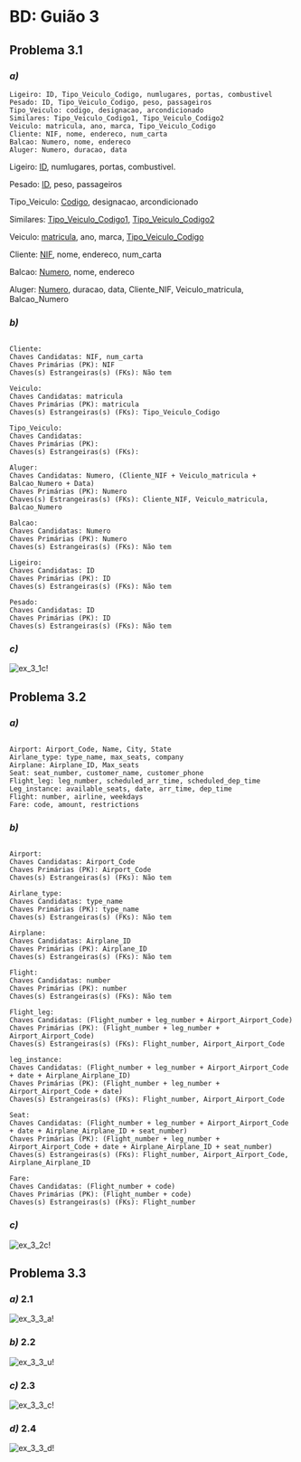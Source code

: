 # BD: Guião 3


## ​Problema 3.1
 
### *a)*

```
Ligeiro: ID, Tipo_Veiculo_Codigo, numlugares, portas, combustivel
Pesado: ID, Tipo_Veiculo_Codigo, peso, passageiros
Tipo_Veiculo: codigo, designacao, arcondicionado
Similares: Tipo_Veiculo_Codigo1, Tipo_Veiculo_Codigo2
Veiculo: matricula, ano, marca, Tipo_Veiculo_Codigo
Cliente: NIF, nome, endereco, num_carta
Balcao: Numero, nome, endereco
Aluger: Numero, duracao, data

```

Ligeiro: <u>ID</u>, numlugares, portas, combustivel.

Pesado: <u>ID</u>, peso, passageiros

Tipo_Veiculo: <u>Codigo</u>, designacao, arcondicionado

Similares: <u>Tipo_Veiculo_Codigo1</u>, <u>Tipo_Veiculo_Codigo2</u>

Veiculo: <u>matricula</u>, ano, marca, <u>Tipo_Veiculo_Codigo</u>

Cliente: <u>NIF</u>, nome, endereco, num_carta

Balcao: <u>Numero</u>, nome, endereco

Aluger: <u>Numero</u>, duracao, data, Cliente_NIF, Veiculo_matricula, Balcao_Numero


### *b)* 

```

Cliente: 
Chaves Candidatas: NIF, num_carta
Chaves Primárias (PK): NIF
Chaves(s) Estrangeiras(s) (FKs): Não tem

Veiculo:
Chaves Candidatas: matricula
Chaves Primárias (PK): matricula
Chaves(s) Estrangeiras(s) (FKs): Tipo_Veiculo_Codigo

Tipo_Veiculo:
Chaves Candidatas:
Chaves Primárias (PK):
Chaves(s) Estrangeiras(s) (FKs):

Aluger: 
Chaves Candidatas: Numero, (Cliente_NIF + Veiculo_matricula + Balcao_Numero + Data)
Chaves Primárias (PK): Numero
Chaves(s) Estrangeiras(s) (FKs): Cliente_NIF, Veiculo_matricula, Balcao_Numero

Balcao:
Chaves Candidatas: Numero
Chaves Primárias (PK): Numero
Chaves(s) Estrangeiras(s) (FKs): Não tem

Ligeiro:
Chaves Candidatas: ID
Chaves Primárias (PK): ID
Chaves(s) Estrangeiras(s) (FKs): Não tem

Pesado:
Chaves Candidatas: ID
Chaves Primárias (PK): ID
Chaves(s) Estrangeiras(s) (FKs): Não tem

```


### *c)* 

![ex_3_1c!](ex_3_1c.jpg "AnImage")


## ​Problema 3.2

### *a)*

```

Airport: Airport_Code, Name, City, State
Airlane_type: type_name, max_seats, company
Airplane: Airplane_ID, Max_seats
Seat: seat_number, customer_name, customer_phone
Flight_leg: leg_number, scheduled_arr_time, scheduled_dep_time
Leg_instance: available_seats, date, arr_time, dep_time
Flight: number, airline, weekdays
Fare: code, amount, restrictions

```


### *b)* 

```

Airport:
Chaves Candidatas: Airport_Code
Chaves Primárias (PK): Airport_Code
Chaves(s) Estrangeiras(s) (FKs): Não tem

Airlane_type:
Chaves Candidatas: type_name
Chaves Primárias (PK): type_name
Chaves(s) Estrangeiras(s) (FKs): Não tem

Airplane:
Chaves Candidatas: Airplane_ID
Chaves Primárias (PK): Airplane_ID
Chaves(s) Estrangeiras(s) (FKs): Não tem

Flight:
Chaves Candidatas: number
Chaves Primárias (PK): number
Chaves(s) Estrangeiras(s) (FKs): Não tem

Flight_leg:
Chaves Candidatas: (Flight_number + leg_number + Airport_Airport_Code)
Chaves Primárias (PK): (Flight_number + leg_number + Airport_Airport_Code)
Chaves(s) Estrangeiras(s) (FKs): Flight_number, Airport_Airport_Code

leg_instance:
Chaves Candidatas: (Flight_number + leg_number + Airport_Airport_Code + date + Airplane_Airplane_ID)
Chaves Primárias (PK): (Flight_number + leg_number + Airport_Airport_Code + date)
Chaves(s) Estrangeiras(s) (FKs): Flight_number, Airport_Airport_Code

Seat:
Chaves Candidatas: (Flight_number + leg_number + Airport_Airport_Code + date + Airplane_Airplane_ID + seat_number)
Chaves Primárias (PK): (Flight_number + leg_number + Airport_Airport_Code + date + Airplane_Airplane_ID + seat_number)
Chaves(s) Estrangeiras(s) (FKs): Flight_number, Airport_Airport_Code, Airplane_Airplane_ID

Fare:
Chaves Candidatas: (Flight_number + code)
Chaves Primárias (PK): (Flight_number + code)
Chaves(s) Estrangeiras(s) (FKs): Flight_number

```


### *c)* 

![ex_3_2c!](ex_3_2c.jpg "AnImage")


## ​Problema 3.3


### *a)* 2.1

![ex_3_3_a!](ex_3_3a.jpg "AnImage")

### *b)* 2.2

![ex_3_3_u!](ex_3_3u.jpg "AnImage")

### *c)* 2.3

![ex_3_3_c!](ex_3_3c.jpg "AnImage")

### *d)* 2.4

![ex_3_3_d!](ex_3_3d.jpg "AnImage")